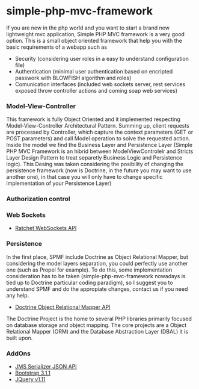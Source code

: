 simple-php-mvc-framework
========================

If you are new in the php world and you want to start a brand new lightweight mvc application, Simple PHP MVC framework is a very good option.
This is a small object oriented framework that help you with the basic requirements of a webapp such as
- Security (considering user roles in a easy to understand configuration file) 
- Authentication (minimal user authentication based on encripted passwork with BLOWFISH algorithm and roles)
- Comunication interfaces (included web sockets server, rest services exposed throw controller actions and coming soap web services)

### Model-View-Controller
This framework is fully Object Oriented and it implemented respecting Model-View-Controller Architectural Pattern.
Summing up, client requests are processed by Controller, which capture the context parameters (GET or POST parameters) and call Model operation to solve the requested action.
Inside the model we find the Business Layer and Persistence Layer (Simple PHP MVC Framework is an hibrid between ModelViewControlelr and Stricts Layer Design Pattern to treat separetly Business Logic and Persistence logic). This Desing was taken considering the posibility of changing the persistence framework (now is Doctrine, in the future you may want to use another one), in that case you will only have to change specific implementation of your Persistence Layer)
### Authorization control

### Web Sockets
- [Ratchet WebSockets API](http://socketo.me/)

### Persistence
In the first place, SPMF include Doctrine as Object Relational Mapper, but considering the model layers separation, you could perfectly use another one (such as Propel for example). To do this, some implementation consideration has to be taken (simple-php-mvc-framework nowadays is tied up to Doctrine particular coding paradigm), so I suggest you to understand SPMF and do the appropiate changes, contact us if you need any help. 
- [Doctrine Object Relational Mapper API](http://www.doctrine-project.org/)

The Doctrine Project is the home to several PHP libraries primarily focused on database storage and object mapping. The core projects are a Object Relational Mapper (ORM) and the Database Abstraction Layer (DBAL) it is built upon.

### AddOns
- [JMS Serializer JSON API](http://jmsyst.com/bundles/JMSSerializerBundle)
- [Bootstrap 3.1.1](http://getbootstrap.com/)
- [JQuery v1.11](http://jquery.com/)
